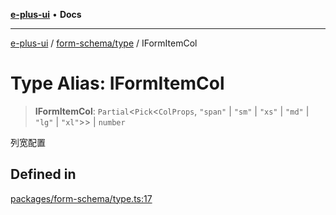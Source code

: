 [**e-plus-ui**](../../../README.md) • **Docs**

***

[e-plus-ui](../../../modules.md) / [form-schema/type](../README.md) / IFormItemCol

# Type Alias: IFormItemCol

> **IFormItemCol**: `Partial`\<`Pick`\<`ColProps`, `"span"` \| `"sm"` \| `"xs"` \| `"md"` \| `"lg"` \| `"xl"`\>\> \| `number`

列宽配置

## Defined in

[packages/form-schema/type.ts:17](https://github.com/c-eqian/e-plus-ui/blob/9afe3efca84f90347511649ce68bd1a732377c38/packages/form-schema/type.ts#L17)
